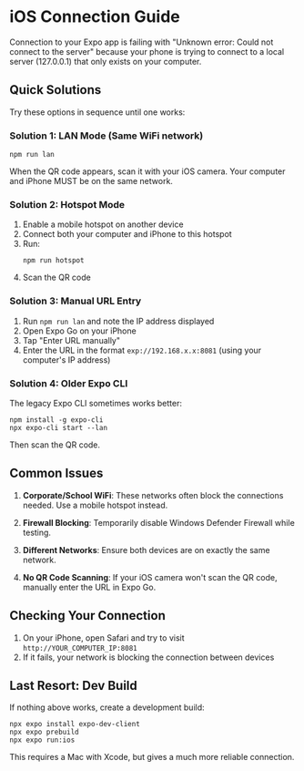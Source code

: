 # iOS Connection Guide

Connection to your Expo app is failing with "Unknown error: Could not connect to the server" because your phone is trying to connect to a local server (127.0.0.1) that only exists on your computer.

## Quick Solutions

Try these options in sequence until one works:

### Solution 1: LAN Mode (Same WiFi network)

```
npm run lan
```

When the QR code appears, scan it with your iOS camera. Your computer and iPhone MUST be on the same network.

### Solution 2: Hotspot Mode

1. Enable a mobile hotspot on another device
2. Connect both your computer and iPhone to this hotspot
3. Run:
   ```
   npm run hotspot
   ```
4. Scan the QR code

### Solution 3: Manual URL Entry

1. Run `npm run lan` and note the IP address displayed
2. Open Expo Go on your iPhone
3. Tap "Enter URL manually"
4. Enter the URL in the format `exp://192.168.x.x:8081` (using your computer's IP address)

### Solution 4: Older Expo CLI

The legacy Expo CLI sometimes works better:

```
npm install -g expo-cli
npx expo-cli start --lan
```

Then scan the QR code.

## Common Issues

1. **Corporate/School WiFi**: These networks often block the connections needed. Use a mobile hotspot instead.

2. **Firewall Blocking**: Temporarily disable Windows Defender Firewall while testing.

3. **Different Networks**: Ensure both devices are on exactly the same network.

4. **No QR Code Scanning**: If your iOS camera won't scan the QR code, manually enter the URL in Expo Go.

## Checking Your Connection

1. On your iPhone, open Safari and try to visit `http://YOUR_COMPUTER_IP:8081` 
2. If it fails, your network is blocking the connection between devices

## Last Resort: Dev Build

If nothing above works, create a development build:

```
npx expo install expo-dev-client
npx expo prebuild
npx expo run:ios
```

This requires a Mac with Xcode, but gives a much more reliable connection. 